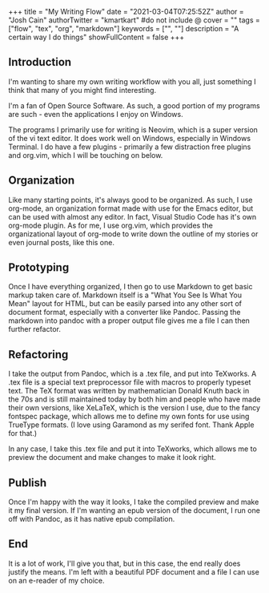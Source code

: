 +++
title = "My Writing Flow"
date = "2021-03-04T07:25:52Z"
author = "Josh Cain"
authorTwitter = "kmartkart" #do not include @
cover = ""
tags = ["flow", "tex", "org", "markdown"]
keywords = ["", ""]
description = "A certain way I do things"
showFullContent = false
+++

## Introduction

I'm wanting to share my own writing workflow with you all, just something I think that many of you might find interesting.

I'm a fan of Open Source Software. As such, a good portion of my programs are such - even the applications I enjoy on Windows. 

The programs I primarily use for writing is Neovim, which is a super version of the vi text editor. It does work well on Windows, especially in Windows Terminal. I do have a few plugins - primarily a few distraction free plugins and org.vim, which I will be touching on below.

## Organization

Like many starting points, it's always good to be organized. As such, I use org-mode, an organization format made with use for the Emacs editor, but can be used with almost any editor. In fact, Visual Studio Code has it's own org-mode plugin. As for me, I use org.vim, which provides the organizational layout of org-mode to write down the outline of my stories or even journal posts, like this one.

## Prototyping

Once I have everything organized, I then go to use Markdown to get basic markup taken care of. Markdown itself is a "What You See Is What You Mean" layout for HTML, but can be easily parsed into any other sort of document format, especially with a converter like Pandoc. Passing the markdown into pandoc with a proper output file gives me a file I can then further refactor.

## Refactoring

I take the output from Pandoc, which is a .tex file, and put into TeXworks. A .tex file is a special text preprocessor file with macros to properly typeset text. The TeX format was written by mathematician Donald Knuth back in the 70s and is still maintained today by both him and people who have made their own versions, like XeLaTeX, which is the version I use, due to the fancy fontspec package, which allows me to define my own fonts for use using TrueType formats. (I love using Garamond as my serifed font. Thank Apple for that.) 

In any case, I take this .tex file and put it into TeXworks, which allows me to preview the document and make changes to make it look right.

## Publish

Once I'm happy with the way it looks, I take the compiled preview and make it my final version. If I'm wanting an epub version of the document, I run one off with Pandoc, as it has native epub compilation. 

## End

It is a lot of work, I'll give you that, but in this case, the end really does justify the means. I'm left with a beautiful PDF document and a file I can use on an e-reader of my choice.

